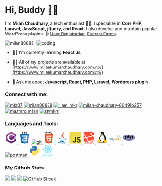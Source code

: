 
<h1> Hi, Buddy 🙋‍♂️ </h1>

I'm <b>Milan Chaudhary</b>, a tech enthusiast 👨‍💻. I specialize in <b><span>Core PHP, Laravel, JavaScript, jQuery, and React</span></b>. I also develop and maintain popular WordPress plugins. 🚀: [User Registration](https://wpeverest.com/wordpress-plugins/user-registration), [Everest Forms](https://wpeverest.com/wordpress-plugins/everest-forms/).

<img align="right" alt="coding" width="400" src="https://miro.medium.com/max/828/0*7Q3yvSIv_t0ioJ-Z.gif">

<p align="left"> <img src="https://komarev.com/ghpvc/?username=milan88888&label=Profile%20views&color=0e75b6&style=flat" alt="milan88888" /> </p>

* 🕵️‍♂️ I’m currently learning **React Js**

* 👨‍💻 All of my projects are available at [https://www.milankumarchaudhary.com.np/](https://www.milankumarchaudhary.com.np/)

* 💬 Ask me about **Javascript, React, PHP, Laravel, Wordpress plugin**

<h3 align="left">Connect with me:</h3>
<p align="left">
<a href="https://codepen.io/mkr07" target="blank"><img align="center" src="https://raw.githubusercontent.com/rahuldkjain/github-profile-readme-generator/master/src/images/icons/Social/codepen.svg" alt="mkr07" height="30" width="40" /></a>
<a href="https://dev.to/milan88888" target="blank"><img align="center" src="https://raw.githubusercontent.com/rahuldkjain/github-profile-readme-generator/master/src/images/icons/Social/devto.svg" alt="milan88888" height="30" width="40" /></a>
<a href="https://twitter.com/i_am_mkr" target="blank"><img align="center" src="https://raw.githubusercontent.com/rahuldkjain/github-profile-readme-generator/master/src/images/icons/Social/twitter.svg" alt="i_am_mkr" height="30" width="40" /></a>
<a href="https://linkedin.com/in/milan-chaudhary-80491b257" target="blank"><img align="center" src="https://raw.githubusercontent.com/rahuldkjain/github-profile-readme-generator/master/src/images/icons/Social/linked-in-alt.svg" alt="milan-chaudhary-80491b257" height="30" width="40" /></a>
<a href="https://fb.com/ma.tmro.milan" target="blank"><img align="center" src="https://raw.githubusercontent.com/rahuldkjain/github-profile-readme-generator/master/src/images/icons/Social/facebook.svg" alt="ma.tmro.milan" height="30" width="40" /></a>
<a href="https://www.hackerrank.com/sttmkrr" target="blank"><img align="center" src="https://raw.githubusercontent.com/rahuldkjain/github-profile-readme-generator/master/src/images/icons/Social/hackerrank.svg" alt="sttmkrr" height="30" width="40" /></a>
</p>
<h3 align="left">Languages and Tools:</h3>
<p align="left"> <a href="https://getbootstrap.com" target="_blank" rel="noreferrer"> <img src="https://raw.githubusercontent.com/devicons/devicon/master/icons/csharp/csharp-original.svg" alt="csharp" width="40" height="40"/> </a> <a href="https://www.w3schools.com/css/" target="_blank" rel="noreferrer"> <img src="https://raw.githubusercontent.com/devicons/devicon/master/icons/css3/css3-original-wordmark.svg" alt="css3" width="40" height="40"/> </a> <a href="https://git-scm.com/" target="_blank" rel="noreferrer"> <img src="https://www.vectorlogo.zone/logos/git-scm/git-scm-icon.svg" alt="git" width="40" height="40"/> </a> <a href="https://www.w3.org/html/" target="_blank" rel="noreferrer"> <img src="https://raw.githubusercontent.com/devicons/devicon/master/icons/html5/html5-original-wordmark.svg" alt="html5" width="40" height="40"/> </a> <a href="https://www.java.com" target="_blank" rel="noreferrer"> <img src="https://raw.githubusercontent.com/devicons/devicon/master/icons/java/java-original.svg" alt="java" width="40" height="40"/> </a> <a href="https://developer.mozilla.org/en-US/docs/Web/JavaScript" target="_blank" rel="noreferrer"> <img src="https://raw.githubusercontent.com/devicons/devicon/master/icons/javascript/javascript-original.svg" alt="javascript" width="40" height="40"/> </a> <a href="https://laravel.com/" target="_blank" rel="noreferrer"> <img src="https://raw.githubusercontent.com/devicons/devicon/master/icons/laravel/laravel-plain-wordmark.svg" alt="laravel" width="40" height="40"/> </a> <a href="https://www.linux.org/" target="_blank" rel="noreferrer"> <img src="https://raw.githubusercontent.com/devicons/devicon/master/icons/linux/linux-original.svg" alt="linux" width="40" height="40"/> </a> <a href="https://www.mysql.com/" target="_blank" rel="noreferrer"> <img src="https://raw.githubusercontent.com/devicons/devicon/master/icons/mysql/mysql-original-wordmark.svg" alt="mysql" width="40" height="40"/> </a> <a href="https://www.php.net" target="_blank" rel="noreferrer"> <img src="https://raw.githubusercontent.com/devicons/devicon/master/icons/php/php-original.svg" alt="php" width="40" height="40"/> </a> <a href="https://postman.com" target="_blank" rel="noreferrer"> <img src="https://www.vectorlogo.zone/logos/getpostman/getpostman-icon.svg" alt="postman" width="40" height="40"/> </a> <a href="https://www.python.org" target="_blank" rel="noreferrer"> <img src="https://raw.githubusercontent.com/devicons/devicon/master/icons/python/python-original.svg" alt="python" width="40" height="40"/> </a> <a href="https://reactjs.org/" target="_blank" rel="noreferrer"> <img src="https://raw.githubusercontent.com/devicons/devicon/master/icons/react/react-original-wordmark.svg" alt="react" width="40" height="40"/> </a> </p>

### My Github Stats
![](https://github-profile-summary-cards.vercel.app/api/cards/profile-details?username=milan88888&theme=github_dark)
![](https://github-profile-summary-cards.vercel.app/api/cards/most-commit-language?username=milan88888&theme=github_dark)
![](https://github-profile-summary-cards.vercel.app/api/cards/productive-time?username=milan88888&theme=github_dark)
[![GitHub Streak](https://github-readme-streak-stats.herokuapp.com?user=milan88888&theme=github-dark&hide_border=true&date_format=M%20j%5B%2C%20Y%5D)](https://git.io/streak-stats)
